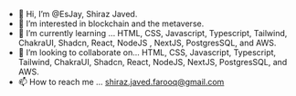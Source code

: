 - 👋 Hi, I’m @EsJay, Shiraz Javed.
- 👀 I’m interested in blockchain and the metaverse.
- 🌱 I’m currently learning ... HTML, CSS, Javascript, Typescript, Tailwind, ChakraUI, Shadcn, React, NodeJS , NextJS, PostgresSQL, and AWS.
- 💞️ I’m looking to collaborate on... HTML, CSS, Javascript, Typescript, Tailwind, ChakraUI, Shadcn, React, NodeJS, NextJS, PostgresSQL, and AWS.
- 📫 How to reach me ... shiraz.javed.farooq@gmail.com

<!---
EsJayEff/EsJayEff is a ✨ special ✨ repository because its `README.md` (this file) appears on your GitHub profile.
You can click the Preview link to take a look at your changes.
--->

